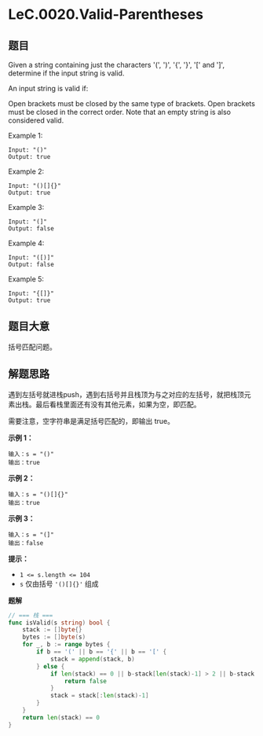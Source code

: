 # LeC.0020.Valid-Parentheses

## 题目

Given a string containing just the characters '(', ')', '{', '}', '[' and ']', determine if the input string is valid.

An input string is valid if:

Open brackets must be closed by the same type of brackets.
Open brackets must be closed in the correct order.
Note that an empty string is also considered valid.

Example 1:

```
Input: "()"
Output: true
```

Example 2:

```
Input: "()[]{}"
Output: true
```

Example 3:

```
Input: "(]"
Output: false
```

Example 4:

```
Input: "([)]"
Output: false
```

Example 5:

```
Input: "{[]}"
Output: true
```

## 题目大意

括号匹配问题。

## 解题思路

遇到左括号就进栈push，遇到右括号并且栈顶为与之对应的左括号，就把栈顶元素出栈。最后看栈里面还有没有其他元素，如果为空，即匹配。

需要注意，空字符串是满足括号匹配的，即输出 true。

**示例 1：**

```
输入：s = "()"
输出：true
```

**示例 2：**

```
输入：s = "()[]{}"
输出：true
```

**示例 3：**

```
输入：s = "(]"
输出：false
```

**提示：**

- `1 <= s.length <= 104`
- `s` 仅由括号 `'()[]{}'` 组成

**题解**

```go
// === 栈 ===
func isValid(s string) bool {
    stack := []byte{}
    bytes := []byte(s)
    for _, b := range bytes {
        if b == '(' || b == '{' || b == '[' {
            stack = append(stack, b)
        } else {
            if len(stack) == 0 || b-stack[len(stack)-1] > 2 || b-stack[len(stack)-1] < 1 {
                return false
            }
            stack = stack[:len(stack)-1]
        }
    }
    return len(stack) == 0
}
```
